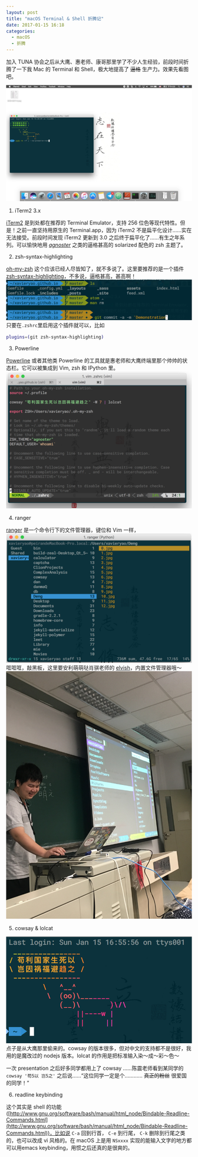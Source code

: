 ```yaml
---
layout: post
title: "macOS Terminal & Shell 折腾记"
date: 2017-01-15 16:18
categories:
  - macOS
  - 折腾
---
```


加入 TUNA 协会之后从大鹰、惠老师、康哥那里学了不少人生经验，前段时间折腾了一下我 Mac 的 Terminal 和 Shell，极大地提高了 ~~逼格~~ 生产力。效果先看图吧。

![](/assets/img/2017/terminal_01.png)

1. iTerm2 3.x

 [iTerm2](https://www.iterm2.com/downloads.html) 是到处都在推荐的 Terminal Emulator，支持 256 位色等现代特性。但是！之前一直坚持用原生的 Terminal.app，因为 iTerm2 不是扁平化设计……实在无法接受。前段时间发现 iTerm2 更新到 3.0 之后终于扁平化了……有生之年系列。可以愉快地用 [*agnoster*](https://github.com/agnoster/agnoster-zsh-theme) 之类的逼格甚高的 solarized 配色的 zsh 主题了。

2. zsh-syntax-highlighting

 [oh-my-zsh](https://github.com/robbyrussell/oh-my-zsh) 这个应该已经人尽皆知了，就不多说了。这里要推荐的是一个插件 [zsh-syntax-highlighting](https://github.com/zsh-users/zsh-syntax-highlighting)，不多说，逼格甚高，甚高啊！
 ![](/assets/img/2017/terminal_02.png)
 只要在`.zshrc`里启用这个插件就可以，比如

 ```zsh
 plugins=(git zsh-syntax-highlighting)
 ```
3. Powerline

 [Powerline](https://github.com/powerline/powerline) 或者其他类 Powerline 的工具就是惠老师和大鹰终端里那个帅帅的状态栏。它可以被集成到 Vim, zsh 和 IPython 里。
 ![](/assets/img/2017/terminal_03.png)

4. ranger

 [ranger](https://github.com/ranger/ranger) 是一个命令行下的文件管理器，键位和 Vim 一样，
 ![](/assets/img/2017/terminal_04.png)
 哐哐哐，敲黑板，这里要安利萌萌哒肖骐老师的 [elvish](https://github.com/elves/elvish)，内置文件管理器哦～
 ![](/assets/img/2017/terminal_05.jpg)

5. cowsay & lolcat

 ![](/assets/img/2017/terminal_06.png)
 点子是从大鹰那里偷来的。cowsay 的版本很多，但对中文的支持都不是很好，我用的是魔改过的 nodejs 版本。lolcat 的作用是把标准输入染～成～彩～色～

 一次 presentation 之后好多同学都用上了 cowsay ……陈震老师看到某同学的 `cowsay '苟5以 岂5之'` 之后说……“这位同学一定是个………… ~~真正的粉丝~~ 很爱国的同学！”

6. readline keybinding

 这个其实是 shell 的功能([http://www.gnu.org/software/bash/manual/html_node/Bindable-Readline-Commands.html](http://www.gnu.org/software/bash/manual/html_node/Bindable-Readline-Commands.html))，比如说 `C-a` 回到行首， `C-e` 到行尾， `C-k` 删除到行尾之类的，也可以改成 vi 风格的。在 macOS 上是用 `NSxxxx` 实现的能输入文字的地方都可以用emacs keybinding，用惯之后还真的是很爽的。

